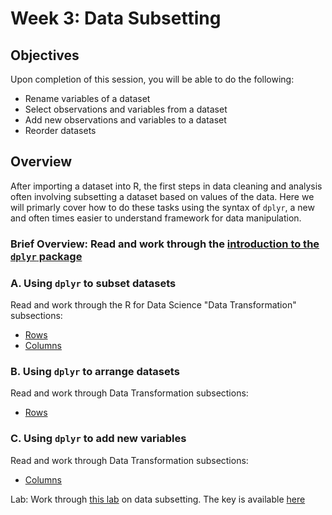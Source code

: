 # Week 3: Data Subsetting

## Objectives

Upon completion of this session, you will be able to do the following:
- Rename variables of a dataset
- Select observations and variables from a dataset
- Add new observations and variables to a dataset
- Reorder datasets

## Overview

After importing a dataset into R, the first steps in data cleaning and analysis often involving subsetting a dataset based on values of the data. Here we will primarly cover how to do these tasks using the syntax of `dplyr`, a new and often times easier to understand framework for data manipulation.

### Brief Overview: Read and work through the [introduction to the `dplyr` package](https://cran.rstudio.com/web/packages/dplyr/vignettes/dplyr.html)
 
### A. Using `dplyr` to subset datasets

Read and work through the R for Data Science "Data Transformation" subsections:
- [Rows](http://r4ds.had.co.nz/transform.html#filter-rows-with-filter)
- [Columns](http://r4ds.had.co.nz/transform.html#select-columns-with-select)
	
### B. Using `dplyr` to arrange datasets

Read and work through Data Transformation subsections:
- [Rows](http://r4ds.had.co.nz/transform.html#arrange-rows-with-arrange)

### C. Using `dplyr` to add new variables

Read and work through Data Transformation subsections:
- [Columns](http://r4ds.had.co.nz/transform.html#add-new-variables-with-mutate)

Lab: Work through [this lab](http://sisbid.github.io/Module1/labs/subsetting-data-lab.Rmd) on data subsetting. The key is available [here](http://sisbid.github.io/Module1/labs/subsetting-data-lab-key.Rmd)